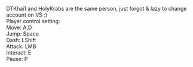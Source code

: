DTKhai1 and HolyKrabs are the same person, just forgot & lazy to change account on VS :)  
Player control setting:  
Move: A,D  
Jump: Space  
Dash: LShift  
Attack: LMB  
Interact: E  
Pause: P  
